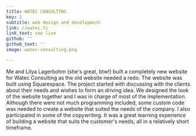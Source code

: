```yaml
---
title: WATEC CONSULTING
key: 1
subtitle: web design and development
link: //watec.fi
link_text: see live 
github: ''
github_text: ''
image: watec-consulting.png

---
```


Me and Lilya Lagerbohm (she's great, btw!) built a completely new website for Watec Consulting as the old website needed a redo. The website was built using Squarespace. The project started with discussing with the clients about their needs and wishes to form an driving idea. We designed the look of the website together and I was in charge of most of the implementation. Although there were not much programming included, some custom code was needed to create a website that suited the needs of the company. I also participated in some of the copywriting. It was a great learning experience of building a website that suits the customer's needs, all in a relatively short timeframe. 
